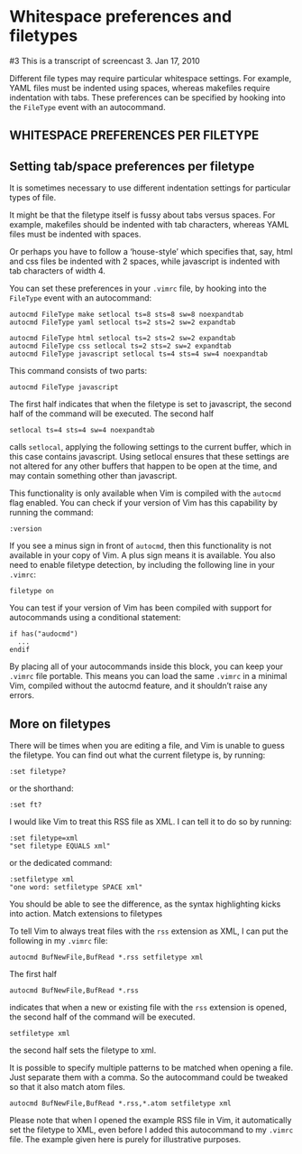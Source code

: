 # Whitespace preferences and filetypes
\#3
This is a transcript of screencast 3.
Jan 17, 2010

Different file types may require particular whitespace settings. For example, YAML files must be indented using spaces, whereas makefiles require indentation with tabs. These preferences can be specified by hooking into the `FileType` event with an autocommand.

## WHITESPACE PREFERENCES PER FILETYPE
## Setting tab/space preferences per filetype

It is sometimes necessary to use different indentation settings for particular types of file.

It might be that the filetype itself is fussy about tabs versus spaces. For example, makefiles should be indented with tab characters, whereas YAML files must be indented with spaces.

Or perhaps you have to follow a ‘house-style’ which specifies that, say, html and css files be indented with 2 spaces, while javascript is indented with tab characters of width 4.

You can set these preferences in your `.vimrc` file, by hooking into the `FileType` event with an autocommand:

```
autocmd FileType make setlocal ts=8 sts=8 sw=8 noexpandtab
autocmd FileType yaml setlocal ts=2 sts=2 sw=2 expandtab

autocmd FileType html setlocal ts=2 sts=2 sw=2 expandtab
autocmd FileType css setlocal ts=2 sts=2 sw=2 expandtab
autocmd FileType javascript setlocal ts=4 sts=4 sw=4 noexpandtab
```

This command consists of two parts:

```
autocmd FileType javascript
```

The first half indicates that when the filetype is set to javascript, the second half of the command will be executed. The second half

```
setlocal ts=4 sts=4 sw=4 noexpandtab
```

calls `setlocal`, applying the following settings to the current buffer, which in this case contains javascript. Using setlocal ensures that these settings are not altered for any other buffers that happen to be open at the time, and may contain something other than javascript.

This functionality is only available when Vim is compiled with the `autocmd` flag enabled. You can check if your version of Vim has this capability by running the command:

```
:version
```

If you see a minus sign in front of `autocmd`, then this functionality is not available in your copy of Vim. A plus sign means it is available. You also need to enable filetype detection, by including the following line in your `.vimrc`:

```
filetype on
```

You can test if your version of Vim has been compiled with support for autocommands using a conditional statement:

```
if has("audocmd")
  ...
endif
```

By placing all of your autocommands inside this block, you can keep your `.vimrc` file portable. This means you can load the same `.vimrc` in a minimal Vim, compiled without the autocmd feature, and it shouldn’t raise any errors.

## More on filetypes

There will be times when you are editing a file, and Vim is unable to guess the filetype. You can find out what the current filetype is, by running:

```
:set filetype?
```

or the shorthand:

```
:set ft?
```

I would like Vim to treat this RSS file as XML. I can tell it to do so by running:

```
:set filetype=xml
"set filetype EQUALS xml"
```

or the dedicated command:

```
:setfiletype xml
"one word: setfiletype SPACE xml"
```

You should be able to see the difference, as the syntax highlighting kicks into action.
Match extensions to filetypes

To tell Vim to always treat files with the `rss` extension as XML, I can put the following in my `.vimrc` file:

```
autocmd BufNewFile,BufRead *.rss setfiletype xml
```

The first half

```
autocmd BufNewFile,BufRead *.rss
```

indicates that when a new or existing file with the `rss` extension is opened, the second half of the command will be executed.

```
setfiletype xml
```

the second half sets the filetype to xml.

It is possible to specify multiple patterns to be matched when opening a file. Just separate them with a comma. So the autocommand could be tweaked so that it also match atom files.
```
autocmd BufNewFile,BufRead *.rss,*.atom setfiletype xml
```

Please note that when I opened the example RSS file in Vim, it automatically set the filetype to XML, even before I added this autocommand to my `.vimrc` file. The example given here is purely for illustrative purposes.


